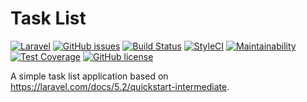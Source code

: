 # Task List  

[![Laravel](https://img.shields.io/badge/Laravel-5.7-f55247.svg)](https://laravel.com/docs/5.7/)
[![GitHub issues](https://img.shields.io/github/issues/revzacool/task-list.svg)](https://github.com/revzacool/task-list/issues)
[![Build Status](https://travis-ci.com/revzacool/task-list.svg?branch=master)](https://travis-ci.com/revzacool/task-list)
[![StyleCI](https://github.styleci.io/repos/154752498/shield?branch=master)](https://github.styleci.io/repos/154752498)
[![Maintainability](https://api.codeclimate.com/v1/badges/0a1353c4042b6db9ba65/maintainability)](https://codeclimate.com/github/revzacool/task-list/maintainability)
[![Test Coverage](https://api.codeclimate.com/v1/badges/0a1353c4042b6db9ba65/test_coverage)](https://codeclimate.com/github/revzacool/task-list/test_coverage)
[![GitHub license](https://img.shields.io/github/license/revzacool/task-list.svg)](https://github.com/revzacool/task-list/blob/master/LICENSE)

A simple task list application based on https://laravel.com/docs/5.2/quickstart-intermediate.
